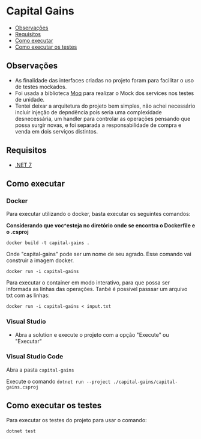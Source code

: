 # Capital Gains

- [Observações]()
- [Requisitos](#requisitos)
- [Como executar](#como-executar)
- [Como executar os testes](#como-executar-os-testes)

## Observações

- As finalidade das interfaces criadas no projeto foram para facilitar o uso de testes mockados.
- Foi usada a biblioteca [Moq](https://github.com/moq/moq4) para realizar o Mock dos services nos testes de unidade.
- Tentei deixar a arquitetura do projeto bem simples, não achei necessário incluir injeção de depndência pois seria uma complexidade desnecessária, um handler para controlar as operações pensando que possa surgir novas, e foi separada a responsabilidade de compra e venda em dois serviços distintos.

## Requisitos 

- [.NET 7](https://dotnet.microsoft.com/en-us/download/dotnet/7.0)
## Como executar
### Docker

Para executar utilizando o docker, basta executar os seguintes comandos:

**Considerando que voc^esteja no diretório onde se encontra o Dockerfile e o .csproj**

`docker build -t capital-gains .`

Onde "capital-gains" pode ser um nome de seu agrado. Esse comando vai construir a imagem docker.

`docker run -i capital-gains`

Para executar o container em modo interativo, para que possa ser informada as linhas das operações. Tanbé é possível passsar um arquivo txt com as linhas:

`docker run -i capital-gains < input.txt`

### Visual Studio

- Abra a solution e execute o projeto com a opção "Execute" ou "Executar"

### Visual Studio Code

Abra a pasta `capital-gains`

Execute o comando `dotnet run --project ./capital-gains/capital-gains.csproj`

## Como executar os testes

Para executar os testes do projeto para usar o comando:

`dotnet test`
